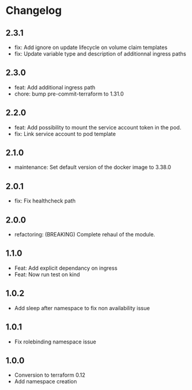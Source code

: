 # Changelog

## 2.3.1
* fix: Add ignore on update lifecycle on volume claim templates
* fix: Update variable type and description of additionnal ingress paths

## 2.3.0

* feat: Add additional ingress path
* chore: bump pre-commit-terraform to 1.31.0

## 2.2.0

* feat: Add possibility to mount the service account token in the pod.
* fix: Link service account to pod template

## 2.1.0

* maintenance: Set default version of the docker image to 3.38.0

## 2.0.1

* fix: Fix healthcheck path

## 2.0.0

* refactoring: (BREAKING) Complete rehaul of the module.

## 1.1.0

* Feat: Add explicit dependancy on ingress
* Feat: Now run test on kind

## 1.0.2

* Add sleep after namespace to fix non availability issue

## 1.0.1

* Fix rolebinding namespace issue

## 1.0.0

* Conversion to terraform 0.12
* Add namespace creation
